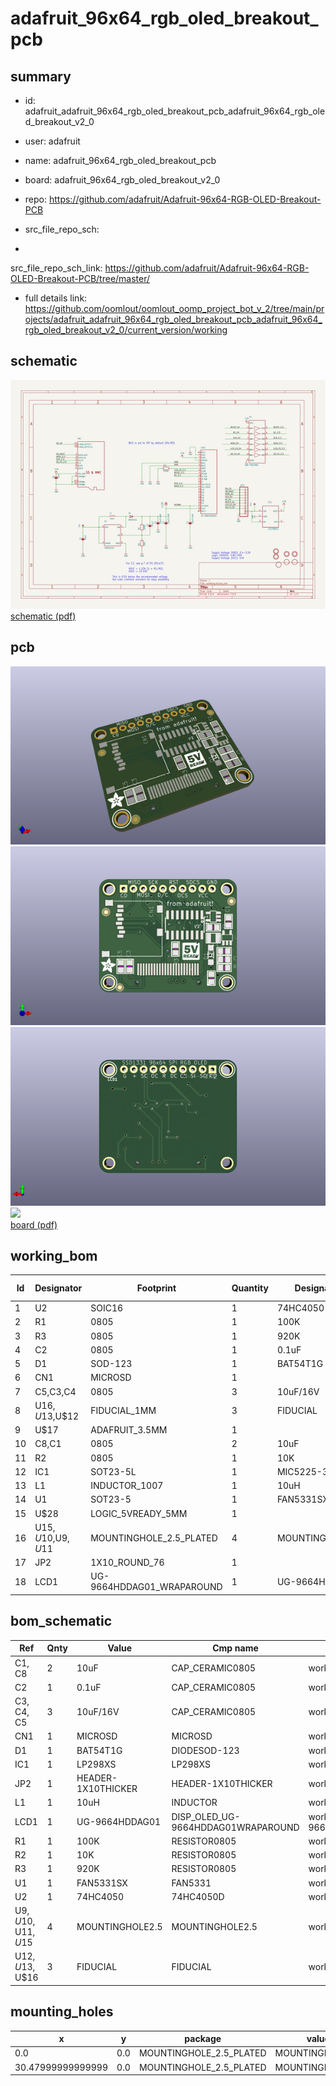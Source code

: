# adafruit_96x64_rgb_oled_breakout_pcb
 
## summary 
* id: adafruit_adafruit_96x64_rgb_oled_breakout_pcb_adafruit_96x64_rgb_oled_breakout_v2_0
* user: adafruit
* name: adafruit_96x64_rgb_oled_breakout_pcb
* board: adafruit_96x64_rgb_oled_breakout_v2_0
* repo: https://github.com/adafruit/Adafruit-96x64-RGB-OLED-Breakout-PCB



* src_file_repo_sch: 
*
 src_file_repo_sch_link: https://github.com/adafruit/Adafruit-96x64-RGB-OLED-Breakout-PCB/tree/master/
* full details link: https://github.com/oomlout/oomlout_oomp_project_bot_v_2/tree/main/projects/adafruit_adafruit_96x64_rgb_oled_breakout_pcb_adafruit_96x64_rgb_oled_breakout_v2_0/current_version/working  

## schematic  
![](working_schematic_600.png)  
[schematic (pdf)](working_schematic.pdf)  

## pcb  
![](working_3d_600.png) 
![](working_3d_front_600.png)  
![](working_3d_back_600.png)  
![](working_600.png)  
[board (pdf)](working.pdf)  

## working_bom
| Id | Designator | Footprint | Quantity | Designation | Supplier and ref |  | None | 
| --- | --- | --- | --- | --- | --- | --- | --- | 
| 1 | U2 | SOIC16 | 1 | 74HC4050 |  |  | [''] | 
| 2 | R1 | 0805 | 1 | 100K |  |  | [''] | 
| 3 | R3 | 0805 | 1 | 920K |  |  | [''] | 
| 4 | C2 | 0805 | 1 | 0.1uF |  |  | [''] | 
| 5 | D1 | SOD-123 | 1 | BAT54T1G |  |  | [''] | 
| 6 | CN1 | MICROSD | 1 |  |  |  | [''] | 
| 7 | C5,C3,C4 | 0805 | 3 | 10uF/16V |  |  | [''] | 
| 8 | U$16,U$13,U$12 | FIDUCIAL_1MM | 3 | FIDUCIAL |  |  | [''] | 
| 9 | U$17 | ADAFRUIT_3.5MM | 1 |  |  |  | [''] | 
| 10 | C8,C1 | 0805 | 2 | 10uF |  |  | [''] | 
| 11 | R2 | 0805 | 1 | 10K |  |  | [''] | 
| 12 | IC1 | SOT23-5L | 1 | MIC5225-3.3 |  |  | [''] | 
| 13 | L1 | INDUCTOR_1007 | 1 | 10uH |  |  | [''] | 
| 14 | U1 | SOT23-5 | 1 | FAN5331SX |  |  | [''] | 
| 15 | U$28 | LOGIC_5VREADY_5MM | 1 |  |  |  | [''] | 
| 16 | U$15,U$10,U$9,U$11 | MOUNTINGHOLE_2.5_PLATED | 4 | MOUNTINGHOLE2.5 |  |  | [''] | 
| 17 | JP2 | 1X10_ROUND_76 | 1 |  |  |  | [''] | 
| 18 | LCD1 | UG-9664HDDAG01_WRAPAROUND | 1 | UG-9664HDDAG01 |  |  | [''] | 


## bom_schematic
| Ref | Qnty | Value | Cmp name | Footprint | Description | Vendor | DNP | 
| --- | --- | --- | --- | --- | --- | --- | --- | 
| C1, C8 | 2 | 10uF | CAP_CERAMIC0805 | working:0805 |  |  |  | 
| C2 | 1 | 0.1uF | CAP_CERAMIC0805 | working:0805 |  |  |  | 
| C3, C4, C5 | 3 | 10uF/16V | CAP_CERAMIC0805 | working:0805 |  |  |  | 
| CN1 | 1 | MICROSD | MICROSD | working:MICROSD |  |  |  | 
| D1 | 1 | BAT54T1G | DIODESOD-123 | working:SOD-123 |  |  |  | 
| IC1 | 1 | LP298XS | LP298XS | working:SOT23-5L |  |  |  | 
| JP2 | 1 | HEADER-1X10THICKER | HEADER-1X10THICKER | working:1X10_ROUND_76 |  |  |  | 
| L1 | 1 | 10uH | INDUCTOR | working:INDUCTOR_1007 |  |  |  | 
| LCD1 | 1 | UG-9664HDDAG01 | DISP_OLED_UG-9664HDDAG01WRAPAROUND | working:UG-9664HDDAG01_WRAPAROUND |  |  |  | 
| R1 | 1 | 100K | RESISTOR0805 | working:0805 |  |  |  | 
| R2 | 1 | 10K | RESISTOR0805 | working:0805 |  |  |  | 
| R3 | 1 | 920K | RESISTOR0805 | working:0805 |  |  |  | 
| U1 | 1 | FAN5331SX | FAN5331 | working:SOT23-5 |  |  |  | 
| U2 | 1 | 74HC4050 | 74HC4050D | working:SOIC16 |  |  |  | 
| U$9, U$10, U$11, U$15 | 4 | MOUNTINGHOLE2.5 | MOUNTINGHOLE2.5 | working:MOUNTINGHOLE_2.5_PLATED |  |  |  | 
| U$12, U$13, U$16 | 3 | FIDUCIAL | FIDUCIAL | working:FIDUCIAL_1MM |  |  |  | 


## mounting_holes
| x | y | package | value | ref | size | 
| --- | --- | --- | --- | --- | --- | 
| 0.0 | 0.0 | MOUNTINGHOLE_2.5_PLATED | MOUNTINGHOLE2.5 | U$10 | m3 | 
| 30.47999999999999 | 0.0 | MOUNTINGHOLE_2.5_PLATED | MOUNTINGHOLE2.5 | U$15 | m3 | 


